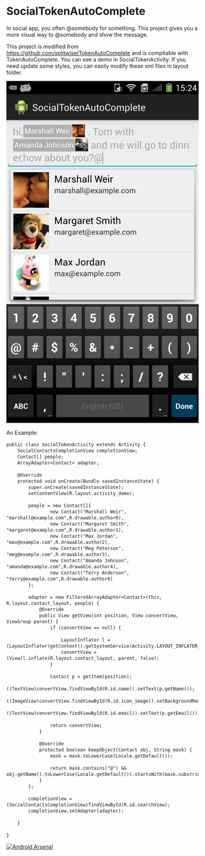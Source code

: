 SocialTokenAutoComplete
=======================

In social app, you often @somebody for something. This project gives you a more visual way to @somebody and show the message.


This project is modified from https://github.com/splitwise/TokenAutoComplete and is compitable with TokenAutoComplete. You can see a demo in SocialTokenActivity. If you need update some styles, you can easily modify these xml files in layout folder.


![demo](https://github.com/bitjjj/SocialTokenAutoComplete/blob/master/demo.png)


An Example:

    public class SocialTokenActivity extends Activity {
        SocialContactsCompletionView completionView;
        Contact[] people;
        ArrayAdapter<Contact> adapter;
    
        @Override
        protected void onCreate(Bundle savedInstanceState) {
            super.onCreate(savedInstanceState);
            setContentView(R.layout.activity_demo);
    
            people = new Contact[]{
                    new Contact("Marshall Weir", "marshall@example.com",R.drawable.author0),
                    new Contact("Margaret Smith", "margaret@example.com",R.drawable.author1),
                    new Contact("Max Jordan", "max@example.com",R.drawable.author2),
                    new Contact("Meg Peterson", "meg@example.com",R.drawable.author3),
                    new Contact("Amanda Johnson", "amanda@example.com",R.drawable.author4),
                    new Contact("Terry Anderson", "terry@example.com",R.drawable.author0)
            };
    
            adapter = new FilteredArrayAdapter<Contact>(this, R.layout.contact_layout, people) {
                @Override
                public View getView(int position, View convertView, ViewGroup parent) {
                    if (convertView == null) {
    
                        LayoutInflater l = (LayoutInflater)getContext().getSystemService(Activity.LAYOUT_INFLATER_SERVICE);
                        convertView = (View)l.inflate(R.layout.contact_layout, parent, false);
                    }
    
                    Contact p = getItem(position);
                    ((TextView)convertView.findViewById(R.id.name)).setText(p.getName());
                    ((ImageView)convertView.findViewById(R.id.icon_image)).setBackgroundResource(p.getIcon());
                    ((TextView)convertView.findViewById(R.id.email)).setText(p.getEmail());
    
                    return convertView;
                }
    
                @Override
                protected boolean keepObject(Contact obj, String mask) {
                    mask = mask.toLowerCase(Locale.getDefault());
    
                    return mask.contains("@") && obj.getName().toLowerCase(Locale.getDefault()).startsWith(mask.substring(mask.lastIndexOf("@")+1));
                }
            };
    
            completionView = (SocialContactsCompletionView)findViewById(R.id.searchView);
            completionView.setAdapter(adapter);
            
        }
       
    }
    
    
[![Android Arsenal](https://img.shields.io/badge/Android%20Arsenal-SocialTokenAutoComplete-brightgreen.svg?style=flat)](https://android-arsenal.com/details/1/1004)
